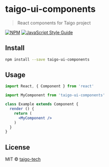 # taigo-ui-components

> React components for Taigo project

[![NPM](https://img.shields.io/npm/v/taigo-ui-components.svg)](https://www.npmjs.com/package/taigo-ui-components) [![JavaScript Style Guide](https://img.shields.io/badge/code_style-standard-brightgreen.svg)](https://standardjs.com)

## Install

```bash
npm install --save taigo-ui-components
```

## Usage

```jsx
import React, { Component } from 'react'

import MyComponent from 'taigo-ui-components'

class Example extends Component {
  render () {
    return (
      <MyComponent />
    )
  }
}
```

## License

MIT © [taigo-tech](https://github.com/taigo-tech)
